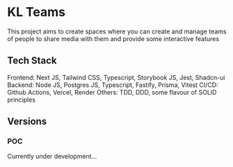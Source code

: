 # KL Teams

This project aims to create spaces where you can create and manage teams of people to share media with them and provide some interactive features

## Tech Stack

Frontend: Next JS, Tailwind CSS, Typescript, Storybook JS, Jest, Shadcn-ui
Backend: Node JS, Postgres JS, Typescript, Fastify, Prisma, Vitest
CI/CD: Github Actions, Vercel, Render
Others: TDD, DDD, some flavour of SOLID principles

## Versions

### POC

Currently under development...
